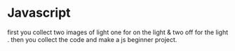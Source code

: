 # Javascript
first you collect two images of light one for on the light & two off for the light .
then you collect the code and make a js beginner project. 
